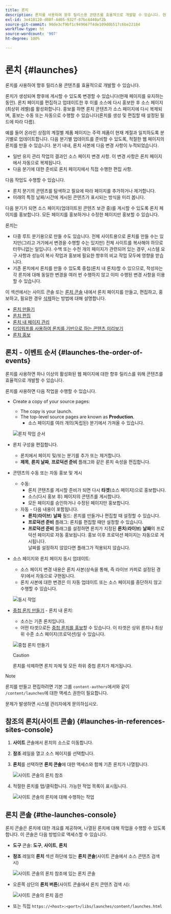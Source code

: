 ```yaml
---
title: 론치
description: 론치를 사용하여 향후 릴리스용 콘텐츠를 효율적으로 개발할 수 있습니다. 현재 페이지를 유지 관리하면서 나중에 게시할 수 있도록 변경할 수도 있습니다.
exl-id: 3e410120-d08f-4d05-932f-07bc4440af2b
source-git-commit: 90de3cf9bf1c949667f4de109d0b517c6be22184
workflow-type: ht
source-wordcount: '907'
ht-degree: 100%

---
```


# 론치 {#launches}

론치를 사용하여 향후 릴리스용 콘텐츠를 효율적으로 개발할 수 있습니다.

론치가 생성되며 향후에 게시할 수 있도록 변경할 수 있습니다(현재 페이지를 유지하는 동안). 론치 페이지를 편집하고 업데이트한 후 이를 소스에 다시 홍보한 후 소스 페이지(최상위 레벨)를 활성화합니다. 홍보를 하면 론치 콘텐츠가 소스 페이지에 다시 복제되며, 홍보는 수동 또는 자동으로 수행할 수 있습니다(론치를 생성 및 편집할 때 설정된 필드에 따라 다름).

예를 들어 온라인 상점의 계절별 제품 페이지는 주력 제품이 현재 계절과 일치하도록 분기별로 업데이트합니다. 다음 분기별 업데이트를 준비할 수 있도록, 적절한 웹 페이지의 론치를 만들 수 있습니다. 분기 내내, 론치 사본에 다음 변경 사항이 누적되었습니다.

* 일반 유지 관리 작업의 결과인 소스 페이지 변경 사항. 이 변경 사항은 론치 페이지에서 자동으로 복제됩니다.
* 다음 분기에 대한 준비로 론치 페이지에서 직접 수행한 편집 사항.

다음 작업도 수행할 수 있습니다.

* 론치 분기의 콘텐츠를 탐색하고 필요에 따라 페이지를 추가하거나 제거합니다.
* 미래의 특정 날짜/시간에 게시된 콘텐츠가 표시되는 방식을 미리 봅니다.

다음 분기가 되면 소스 페이지(업데이트된 콘텐츠 보관 중)를 게시할 수 있도록 론치 페이지를 홍보합니다. 모든 페이지를 홍보하거나 수정한 페이지만 홍보할 수 있습니다.

론치는

* 다중 루트 분기용으로 만들 수도 있습니다. 전체 사이트용으로 론치를 만들 수는 있지만(그리고 거기에서 변경을 수행할 수는 있지만) 전체 사이트를 복사해야 하므로 터무니없는 일입니다. 수백 또는 수천 개의 페이지가 관련되어 있는 경우, 시스템 요구 사항과 성능이 복사 작업과 홍보에 필요한 향후의 비교 작업 모두에 영향을 받습니다.
* 기존 론치에서 론치를 만들 수 있도록 중첩(론치 내 론치)할 수 있으므로, 작성자는 각 론치에 대해 동일한 변경을 여러 번 수행하지 않고 이미 수행된 변경 사항을 이용할 수 있습니다.

이 섹션에서는 사이트 콘솔 또는 [론치 콘솔](#the-launches-console) 내에서 론치 페이지를 만들고, 편집하고, 홍보하고, 필요한 경우 [삭제](/help/sites-cloud/authoring/launches/creating.md#deleting-a-launch)하는 방법에 대해 설명합니다.

* [론치 만들기](/help/sites-cloud/authoring/launches/creating.md)
* [론치 편집](/help/sites-cloud/authoring/launches/editing.md)
* [론치 내 페이지 관리](/help/sites-cloud/authoring/launches/managing-pages.md)
* [타임워프를 사용하여 론치를 기반으로 하는 콘텐츠 미리보기](/help/sites-cloud/authoring/launches/preview.md)
* [론치 홍보](/help/sites-cloud/authoring/launches/promoting.md)

## 론치 - 이벤트 순서 {#launches-the-order-of-events}

론치를 사용하면 하나 이상의 활성화된 웹 페이지에 대한 향후 릴리스를 위해 콘텐츠를 효율적으로 개발할 수 있습니다.

론치를 사용하면 다음 작업을 수행할 수 있습니다.

* Create a copy of your source pages:
   * The copy is your launch.
   * The top-level source pages are known as **Production**.
      * 소스 페이지를 여러 개의(독립된) 분기에서 가져올 수 있습니다.

   ![론치 작업 순서](/help/sites-cloud/authoring/assets/launches-order.png)

* 론치 구성을 편집합니다.
   * 론치에서 페이지 및/또는 분기를 추가 또는 제거합니다.
   * **제목**, **론치 날짜**, **프로덕션 준비** 플래그와 같은 론치 속성을 편집합니다.
* 콘텐츠의 수동 또는 자동 홍보 및 게시
   * 수동:
      * 론치 콘텐츠를 게시할 준비가 되면 다시 **타겟**(소스 페이지)으로 홍보합니다.
      * 소스(다시 홍보 후) 페이지의 콘텐츠를 게시합니다.
      * 모든 페이지를 승인하거나 수정된 페이지만 홍보합니다.
   * 자동 - 다음 내용이 포함됩니다.
      * **론치**(**라이브**) **날짜** 필드: 론치를 만들거나 편집할 때 설정할 수 있습니다.
      * **프로덕션 준비** 플래그: 론치를 편집할 때만 설정할 수 있습니다.
      * **프로덕션 준비** 플래그를 설정하면 론치가 지정된 **론치**(**라이브**) **날짜**&#x200B;의 프로덕션 페이지로 자동 홍보됩니다. 홍보 이후 프로덕션 페이지는 자동으로 게시됩니다.\
         날짜를 설정하지 않았다면 플래그가 적용되지 않습니다.
* 소스 페이지와 론치 페이지 동시 업데이트:
   * 소스 페이지 변경 내용은 론치 사본(상속을 통해, 즉 라이브 카피로 설정된 경우)에서 자동으로 구현됩니다.
   * 론치 사본에 대한 변경은 이 자동 업데이트 또는 소스 페이지를 중단하지 않고 수행할 수 있습니다.

   ![동시 작업](/help/sites-cloud/authoring/assets/launches-parallel.png)

* [중첩 론치 만들기](/help/sites-cloud/authoring/launches/creating.md#creating-a-nested-launch) - 론치 내 론치:
   * 소스는 기존 론치입니다.
   * 어떤 타겟으로든 [중첩 론치를 홍보](/help/sites-cloud/authoring/launches/promoting.md#promoting-a-nested-launch)할 수 있습니다. 이 타겟은 상위 론치나 최상위 수준 소스 페이지(프로덕션)일 수 있습니다.

   ![중첩 론치 만들기](/help/sites-cloud/authoring/assets/launches-nested.png)

   >[!CAUTION]
   >
   >론치를 삭제하면 론치 자체 및 모든 하위 중첩 론치가 제거됩니다.

>[!NOTE]
>
>론치를 만들고 편집하려면 기본 그룹 `content-authors`에서와 같이 `/content/launches`에 대한 액세스 권한이 필요합니다.
>
>문제가 발생하면 시스템 관리자에게 문의하십시오.

## 참조의 론치(사이트 콘솔) {#launches-in-references-sites-console}

1. **사이트** 콘솔에서 론치의 소스로 이동합니다.
1. **참조** 레일을 열고 소스 페이지를 선택합니다.
1. **론치**&#x200B;를 선택하면 **론치 콘솔**&#x200B;에 대한 액세스와 함께 기존 론치가 나열됩니다.

   ![사이트 콘솔의 론치 참조](/help/sites-cloud/authoring/assets/launches-references.png)

1. 적절한 론치를 탭/클릭합니다. 가능한 작업 목록이 표시됩니다.

   ![사이트 콘솔의 론치에 대해 수행하는 작업](/help/sites-cloud/authoring/assets/launches-references-actions.png)

## 론치 콘솔 {#the-launches-console}

론치 콘솔은 론치에 대한 개요를 제공하며, 나열된 론치에 대해 작업을 수행할 수 있도록 합니다. 이 콘솔은 다음 방법으로 액세스할 수 있습니다.

* **도구** 콘솔: **도구**, **사이트**, **론치**

* **참조** 레일의 **론치** 섹션 하단에 있는 **론치 콘솔**(사이트 콘솔에서 소스 콘텐츠 검색 시)

   ![사이트 콘솔의 론치 참조에 있는 론치 콘솔](/help/sites-cloud/authoring/assets/launches-references.png)

* 오른쪽 상단의 **론치 버튼**(사이트 콘솔에서 론치 콘텐츠 검색 시):

   ![사이트 콘솔의 론치 옵션](/help/sites-cloud/authoring/assets/launches-console-navigate-launch-content.png)

* 또는 직접
   `https://<host>:<port>/libs/launches/content/launches.html`
